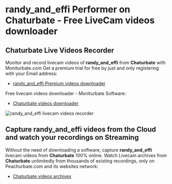 # randy_and_effi Performer on Chaturbate - Free LiveCam videos downloader

## Chaturbate Live Videos Recorder

Monitor and record livecam videos of **randy_and_effi** from **Chaturbate** with Moniturbate.com
Get a premium trial for free by just and only registering with your Email address:
* [randy_and_effi Premium videos downloader](https://moniturbate.com/request-demo-licence-key.html)

Free livecam videos downloader - Moniturbate Software:
* [Chaturbate videos downloader](https://moniturbate.com/moniturbate-download-software.html)

![randy_and_effi livecam videos recorder](https://peachurnet.com/templates/moniturbate-software.png)


## Capture randy_and_effi videos from the Cloud and watch your recordings on Streaming

Without the need of downloading a software, capture **randy_and_effi** livecam videos from **Chaturbate** 100% online.
Watch Livecam archives from **Chaturbate** unlimitedly from thousands of existing recordings, only on Peachurbate.com and its websites network:
* [Chaturbate videos archives](https://peachurnet.com/)